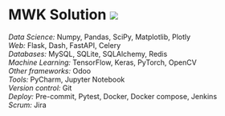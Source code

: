 # MWK Solution ![](https://www.codewars.com/users/mwk1020/badges/micro)
*Data Science:* Numpy, Pandas, SciPy, Matplotlib, Plotly  
*Web:* Flask, Dash, FastAPI, Celery  
*Databases:* MySQL, SQLite, SQLAlchemy, Redis  
*Machine Learning:* TensorFlow, Keras, PyTorch, OpenCV  
*Other frameworks:* Odoo  
*Tools:* PyCharm, Jupyter Notebook  
*Version control:* Git  
*Deploy:* Pre-commit, Pytest, Docker, Docker compose, Jenkins  
*Scrum:* Jira  
